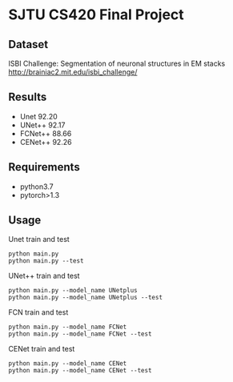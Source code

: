 SJTU CS420 Final Project
================
Dataset
----------------
ISBI Challenge: Segmentation of neuronal structures in EM stacks
http://brainiac2.mit.edu/isbi_challenge/

Results
-------------------
* Unet 92.20
* UNet++ 92.17
* FCNet++ 88.66
* CENet++ 92.26

Requirements
-------------
* python3.7
* pytorch>1.3


Usage
-------------
Unet train and test

    python main.py
    python main.py --test
UNet++ train and test
        
    python main.py --model_name UNetplus
    python main.py --model_name UNetplus --test
FCN train and test
        
    python main.py --model_name FCNet
    python main.py --model_name FCNet --test
CENet train and test
        
    python main.py --model_name CENet
    python main.py --model_name CENet --test
